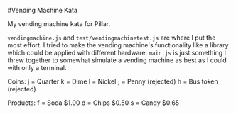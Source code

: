 #Vending Machine Kata

My vending machine kata for Pillar.

`vendingmachine.js` and `test/vendingmachinetest.js` are where I put the most effort.
I tried to make the vending machine's functionality like a library which could be applied with different hardware.
`main.js` is just something I threw together to somewhat simulate a vending machine as best as I could with only a terminal.

Coins:
j = Quarter
k = Dime
l = Nickel
; = Penny (rejected)
h = Bus token (rejected)

Products:
f = Soda $1.00
d = Chips $0.50
s = Candy $0.65

